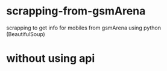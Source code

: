 # scrapping-from-gsmArena
scrapping to get info for mobiles from gsmArena using python (BeautifulSoup)
<h1>without using api</h1>
